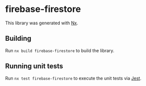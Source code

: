 # firebase-firestore

This library was generated with [Nx](https://nx.dev).

## Building

Run `nx build firebase-firestore` to build the library.

## Running unit tests

Run `nx test firebase-firestore` to execute the unit tests via [Jest](https://jestjs.io).
